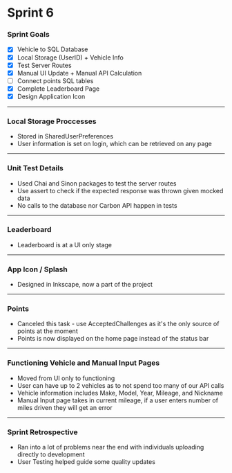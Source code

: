 # Sprint 6

### Sprint Goals
- [x] Vehicle to SQL Database
- [x] Local Storage (UserID) + Vehicle Info
- [x] Test Server Routes
- [x] Manual UI Update + Manual API Calculation 
- [ ] Connect points SQL tables
- [x] Complete Leaderboard Page
- [x] Design Application Icon

---
### Local Storage Proccesses
* Stored in SharedUserPreferences
* User information is set on login, which can be retrieved on any page 

---
### Unit Test Details
* Used Chai and Sinon packages to test the server routes
* Use assert to check if the expected response was thrown given mocked data
* No calls to the database nor Carbon API happen in tests
  
---
### Leaderboard
* Leaderboard is at a UI only stage
  
---
### App Icon / Splash
* Designed in Inkscape, now a part of the project

---
### Points
* Canceled this task - use AcceptedChallenges as it's the only source of points at the moment
* Points is now displayed on the home page instead of the status bar

---
### Functioning Vehicle and Manual Input Pages
* Moved from UI only to functioning
* User can have up to 2 vehicles as to not spend too many of our API calls
* Vehicle information includes Make, Model, Year, Mileage, and Nickname
* Manual Input page takes in current mileage, if a user enters number of miles driven they will get an error

---
### Sprint Retrospective
* Ran into a lot of problems near the end with individuals uploading directly to development
* User Testing helped guide some quality updates

